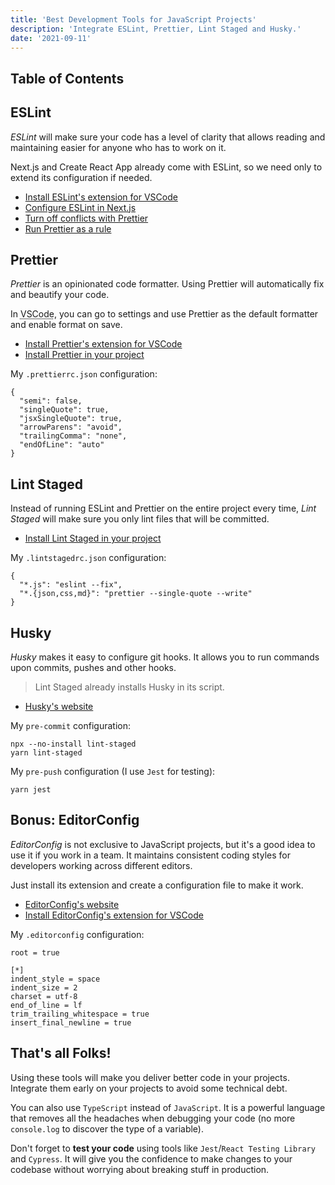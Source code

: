 ```yaml
---
title: 'Best Development Tools for JavaScript Projects'
description: 'Integrate ESLint, Prettier, Lint Staged and Husky.'
date: '2021-09-11'
---
```


## Table of Contents

## ESLint

<dfn>ESLint</dfn> will make sure your code has a level of clarity that allows reading and maintaining easier for anyone who has to work on it.

Next.js and Create React App already come with ESLint, so we need only to extend its configuration if needed.

- [Install ESLint's extension for VSCode](https://marketplace.visualstudio.com/items?itemName=dbaeumer.vscode-eslint)
- [Configure ESLint in Next.js](https://nextjs.org/docs/basic-features/eslint)
- [Turn off conflicts with Prettier](https://github.com/prettier/eslint-config-prettier)
- [Run Prettier as a rule](https://github.com/prettier/eslint-plugin-prettier)

## Prettier

<dfn>Prettier</dfn> is an opinionated code formatter. Using Prettier will automatically fix and beautify your code.

In <abbr title="Visual Studio Code">VSCode</abbr>, you can go to settings and use Prettier as the default formatter and enable format on save.

- [Install Prettier's extension for VSCode](https://marketplace.visualstudio.com/items?itemName=esbenp.prettier-vscode)
- [Install Prettier in your project](https://prettier.io/docs/en/install.html)

My `.prettierrc.json` configuration:

```json[class="line-numbers"]
{
  "semi": false,
  "singleQuote": true,
  "jsxSingleQuote": true,
  "arrowParens": "avoid",
  "trailingComma": "none",
  "endOfLine": "auto"
}
```

## Lint Staged

Instead of running ESLint and Prettier on the entire project every time, <dfn>Lint Staged</dfn> will make sure you only lint files that will be committed.

- [Install Lint Staged in your project](https://github.com/okonet/lint-staged)

My `.lintstagedrc.json` configuration:

```json[class="line-numbers"]
{
  "*.js": "eslint --fix",
  "*.{json,css,md}": "prettier --single-quote --write"
}
```

## Husky

<dfn>Husky</dfn> makes it easy to configure git hooks. It allows you to run commands upon commits, pushes and other hooks.

> Lint Staged already installs Husky in its script.

- [Husky's website](https://typicode.github.io/husky/#/)

My `pre-commit` configuration:

```json[class="line-numbers"]
npx --no-install lint-staged
yarn lint-staged
```

My `pre-push` configuration (I use `Jest` for testing):

```json[class="line-numbers"]
yarn jest
```

## Bonus: EditorConfig

<dfn>EditorConfig</dfn> is not exclusive to JavaScript projects, but it's a good idea to use it if you work in a team. It maintains consistent coding styles for developers working across different editors.

Just install its extension and create a configuration file to make it work.

- [EditorConfig's website](https://editorconfig.org/)
- [Install EditorConfig's extension for VSCode](https://marketplace.visualstudio.com/items?itemName=EditorConfig.EditorConfig)

My `.editorconfig` configuration:

```json[class="line-numbers"]
root = true

[*]
indent_style = space
indent_size = 2
charset = utf-8
end_of_line = lf
trim_trailing_whitespace = true
insert_final_newline = true
```

## That's all Folks!

Using these tools will make you deliver better code in your projects. Integrate them early on your projects to avoid some technical debt.

You can also use `TypeScript` instead of `JavaScript`. It is a powerful language that removes all the headaches when debugging your code (no more `console.log` to discover the type of a variable).

Don't forget to **test your code** using tools like `Jest`/`React Testing Library` and `Cypress`. It will give you the confidence to make changes to your codebase without worrying about breaking stuff in production.
